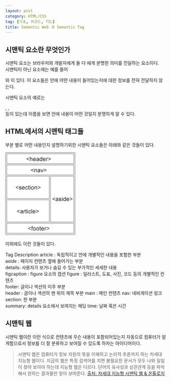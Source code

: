 ```yaml
---
layout: post
category: HTML/CSS
tag: [기초, 위코드, TIL]
title: Semantic Web 과 Semantic Tag
---
```


## 시맨틱 요소란 무엇인가

시맨틱 요소는 브라우저와 개발자에게 둘 다 에게 분명한 의미를 전달하는 요소이다.  
시맨틱이 아닌 요소에는 예를 들어 <div> 와 <span> 이 있다. 이 요소들은 안에 어떤 내용이 들어있는지에 대한 정보를 전혀 전달하지 않는다.  

시맨틱 요소의 예로는 <form>, <table>, <article> 등이 있는데 이름을 보면 안에 내용이 어떤 것일지 분명하게 알 수 있다.  

## HTML에서의 시맨틱 태그들

부분 별로 어떤 내용인지 설명하기위한 시맨틱 요소들은 아래와 같은 것들이 있다.

<img src= "../public/img/img_sem_elements.gif">

이외에도 이런 것들이 있다.

Tag	Description
article : 독립적이고 안에 개별적인 내용을 포함한 부분  
aside : 페이지 컨텐츠 옆에 들어가는 부분  
details: 사용자가 보거나 숨길 수 있는 부가적인 세세한 내용  	
figcaption : figure 요소의 캡션
figure : 일러스트, 도표, 사진, 코드 등의 개별적인 컨텐츠  
footer: 글이나 섹션의 미주 부분	
header : 글이나 섹션의 맨 위의 제목 부분
main :	메인 컨텐츠
nav: 네비게이션 링크 
section: 한 부분  
summary: details 요소에서 보여지는 헤딩
time: 날짜 혹은 시간  

## 시맨틱 웹

시맨틱 웹이란 이런 식으로 컨텐츠에 무슨 내용이 포함되어있는지 자동으로 컴퓨터가 알게함으로서 정보를 더 잘 분류하고 보여질 수 있도록 하자는 아이디어이다.  

> 시맨틱 웹은 컴퓨터가 정보 자원의 뜻을 이해하고 논리적 추론까지 하는 차세대 지능형 웹이다. 지금의 웹은 특정 검색어를 치면 불필요한 문서가 모두 나와 일일이 찾아 보아야 하는데 지능형 웹은 다르다. 단어의 유사성과 상관관계 등을 파악해서 원하는 결과물만 찾아 보여준다.
[출처: 차세대 지능형 시맨틱 웹 & 온톨로지](https://www.itfind.or.kr/WZIN/jugidong/1265/126503.htm#:~:text=%EC%8B%9C%EB%A7%A8%ED%8B%B1%20%EC%9B%B9%EC%9D%80%20%EC%BB%B4%ED%93%A8%ED%84%B0%EA%B0%80,%EC%9B%90%ED%95%98%EB%8A%94%20%EA%B2%B0%EA%B3%BC%EB%AC%BC%EB%A7%8C%20%EC%B0%BE%EC%95%84%20%EB%B3%B4%EC%97%AC%EC%A4%80%EB%8B%A4.)

